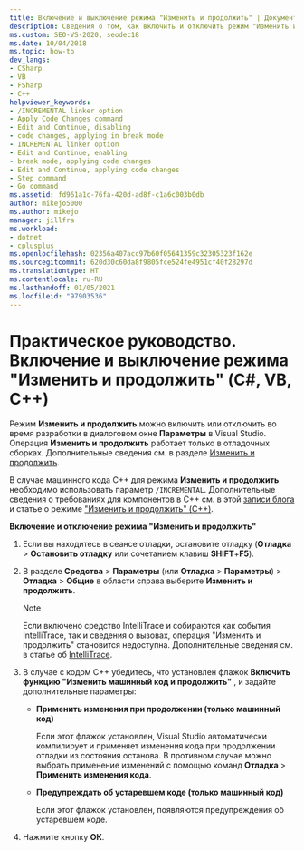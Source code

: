 ```yaml
---
title: Включение и выключение режима "Изменить и продолжить" | Документация Майкрософт
description: Сведения о том, как включить и отключить режим "Изменить и продолжить" в параметрах Visual Studio во время разработки. Операция "Изменить и продолжить" работает только в отладочных сборках.
ms.custom: SEO-VS-2020, seodec18
ms.date: 10/04/2018
ms.topic: how-to
dev_langs:
- CSharp
- VB
- FSharp
- C++
helpviewer_keywords:
- /INCREMENTAL linker option
- Apply Code Changes command
- Edit and Continue, disabling
- code changes, applying in break mode
- INCREMENTAL linker option
- Edit and Continue, enabling
- break mode, applying code changes
- Edit and Continue, applying code changes
- Step command
- Go command
ms.assetid: fd961a1c-76fa-420d-ad8f-c1a6c003b0db
author: mikejo5000
ms.author: mikejo
manager: jillfra
ms.workload:
- dotnet
- cplusplus
ms.openlocfilehash: 02356a407acc97b60f05641359c32305323f162e
ms.sourcegitcommit: 620d30c60da8f9805fce524fe4951cf40f28297d
ms.translationtype: HT
ms.contentlocale: ru-RU
ms.lasthandoff: 01/05/2021
ms.locfileid: "97903536"
---
```

# <a name="how-to-enable-and-disable-edit-and-continue-c-vb-c"></a>Практическое руководство. Включение и выключение режима "Изменить и продолжить" (C#, VB, C++)

Режим **Изменить и продолжить** можно включить или отключить во время разработки в диалоговом окне **Параметры** в Visual Studio. Операция **Изменить и продолжить** работает только в отладочных сборках. Дополнительные сведения см. в разделе [Изменить и продолжить](../debugger/edit-and-continue.md).

В случае машинного кода C++ для режима **Изменить и продолжить** необходимо использовать параметр `/INCREMENTAL`. Дополнительные сведения о требованиях для компонентов в C++ см. в этой [записи блога](https://devblogs.microsoft.com/cppblog/c-edit-and-continue-in-visual-studio-2015-update-3/) и статье о режиме ["Изменить и продолжить" (C++)](../debugger/edit-and-continue-visual-cpp.md).

**Включение и отключение режима "Изменить и продолжить"**

1. Если вы находитесь в сеансе отладки, остановите отладку (**Отладка** > **Остановить отладку** или сочетанием клавиш **SHIFT**+**F5**).

1. В разделе **Средства** > **Параметры** (или **Отладка** > **Параметры**) > **Отладка** > **Общие** в области справа выберите **Изменить и продолжить**.

    > [!NOTE]
    > Если включено средство IntelliTrace и собираются как события IntelliTrace, так и сведения о вызовах, операция "Изменить и продолжить" становится недоступна. Дополнительные сведения см. в статье об [IntelliTrace](../debugger/intellitrace.md).

1. В случае с кодом C++ убедитесь, что установлен флажок **Включить функцию "Изменить машинный код и продолжить"** , и задайте дополнительные параметры:
    - **Применить изменения при продолжении (только машинный код)**

      Если этот флажок установлен, Visual Studio автоматически компилирует и применяет изменения кода при продолжении отладки из состояния останова. В противном случае можно выбрать применение изменений с помощью команд **Отладка** > **Применить изменения кода**.

    - **Предупреждать об устаревшем коде (только машинный код)**

      Если этот флажок установлен, появляются предупреждения об устаревшем коде.

1. Нажмите кнопку **ОК**.

